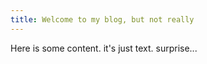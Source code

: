 ```yaml
---
title: Welcome to my blog, but not really
---
```

Here is some content.
it's just text.
surprise...

